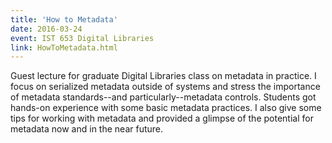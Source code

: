 ```yaml
---
title: 'How to Metadata'
date: 2016-03-24
event: IST 653 Digital Libraries
link: HowToMetadata.html
---
```

Guest lecture for graduate Digital Libraries class on metadata in practice. I focus on serialized metadata outside of systems and stress the importance of metadata standards--and particularly--metadata controls. Students got hands-on experience with some basic metadata practices. I also give some tips for working with metadata and provided a glimpse of the potential for metadata now and in the near future.
